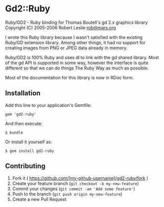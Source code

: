 # Gd2::Ruby

Ruby/GD2 - Ruby binding for Thomas Boutell's gd 2.x graphics library
Copyright (C) 2005-2006 Robert Leslie <rob@mars.org>

I wrote this Ruby library because I wasn't satisfied with the existing
Ruby/GD extension library. Among other things, it had no support for
creating images from PNG or JPEG data already in memory.

Ruby/GD2 is 100% Ruby and uses dl to link with the gd shared library. Most
of the gd API is supported in some way, however the interface is quite
different so that we can do things The Ruby Way as much as possible.

Most of the documentation for this library is now in RDoc form.

## Installation

Add this line to your application's Gemfile:

    gem 'gd2-ruby'

And then execute:

    $ bundle

Or install it yourself as:

    $ gem install gd2-ruby

## Contributing

1. Fork it ( https://github.com/[my-github-username]/gd2-ruby/fork )
2. Create your feature branch (`git checkout -b my-new-feature`)
3. Commit your changes (`git commit -am 'Add some feature'`)
4. Push to the branch (`git push origin my-new-feature`)
5. Create a new Pull Request
